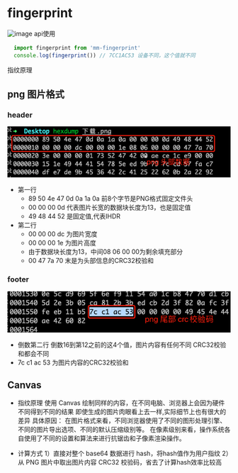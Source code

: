 # fingerprint
![image](https://user-images.githubusercontent.com/16263427/209670821-ce4793bc-d98b-4f43-b13a-bac4434b6556.png)
api使用
```javascript
  import fingerprint from 'mm-fingerprint'
  console.log(fingerprint()) // 7CC1AC53 设备不同，这个值就不同
```

指纹原理

## png 图片格式
### header
![](https://github.com/fanxinqi/fingerprint/blob/main/img/head.png)
- 第一行
  - 89 50 4e 47 0d 0a 1a 0a 前8个字节是PNG格式固定文件头
  - 00 00 00 0d 代表图片长宽的数据块长度为13，也是固定值
  - 49 48 44 52 是固定值,代表IHDR
- 第二行
  - 00 00 00 dc 为图片宽度
  - 00 00 00 1e 为图片高度
  - 由于数据块长度为13，中间08 06 00 00为剩余填充部分
  - 00 47 7a 70 末是为头部信息的CRC32校验和

### footer
![](https://github.com/fanxinqi/fingerprint/blob/main/img/footer.png)
- 倒数第二行 倒数16到第12之前的这4个值，图片内容有任何不同 CRC32校验和都会不同
- 7c c1 ac 53 为图片内容的CRC32校验和

## Canvas 
- 指纹原理
使用 Canvas 绘制同样的内容，在不同电脑、浏览器上会因为硬件不同得到不同的结果
即使生成的图片肉眼看上去一样,实际细节上也有很大的差异
具体原因：
    在图片格式来看，不同浏览器使用了不同的图形处理引擎、不同的图片导出选项、不同的默认压缩级别等。
    在像素级别来看，操作系统各自使用了不同的设置和算法来进行抗锯齿和子像素渲染操作。
    
- 计算方式
1）直接对整个 base64 数据进行 hash，将hash值作为用户指纹
2）从 PNG 图片中取出图片内容 CRC32 校验码，省去了计算hash效率比较高



